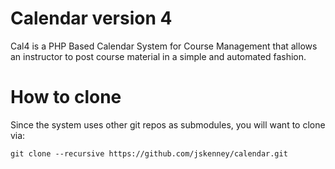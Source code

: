 # Calendar version 4
Cal4 is a PHP Based Calendar System for Course Management that allows an instructor to post course material in a simple and automated fashion.

# How to clone
Since the system uses other git repos as submodules, you will want to clone via:
```
git clone --recursive https://github.com/jskenney/calendar.git
```
